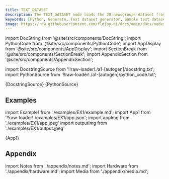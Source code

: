 ```yaml
---
title: TEXT_DATASET
description: The TEXT_DATASET node loads the 20 newsgroups dataset from scikit"-"learn. The data is returned as a dataframe with one column containing the text and the other containing the category.
keywords: [Python, Generate, Text dataset generator, Sample text datasets, Flojoy generator nodes, Synthetic text data, Text dataset examples, Text data simulation, Text dataset generation, Data simulation for NLP, Text data analysis tools, Text dataset for training]
image: https://raw.githubusercontent.com/flojoy-ai/docs/main/docs/nodes/GENERATORS/SAMPLE_DATASETS/TEXT_DATASET/examples/EX1/output.jpeg
---
```


[//]: # (Custom component imports)

import DocString from '@site/src/components/DocString';
import PythonCode from '@site/src/components/PythonCode';
import AppDisplay from '@site/src/components/AppDisplay';
import SectionBreak from '@site/src/components/SectionBreak';
import AppendixSection from '@site/src/components/AppendixSection';

[//]: # (Docstring)

import DocstringSource from '!!raw-loader!./a1-[autogen]/docstring.txt';
import PythonSource from '!!raw-loader!./a1-[autogen]/python_code.txt';

<DocString>{DocstringSource}</DocString>
<PythonCode GLink='GENERATORS/SAMPLE_DATASETS/TEXT_DATASET/TEXT_DATASET.py'>{PythonSource}</PythonCode>

<SectionBreak />

[//]: # (Examples)

## Examples

import Example1 from './examples/EX1/example.md';
import App1 from '!!raw-loader!./examples/EX1/app.json';
import appImg from './examples/EX1/app.jpeg'
import outputImg from './examples/EX1/output.jpeg'

<AppDisplay 
    nodeLabel='TEXT_DATASET'
    appImg={appImg}
    outputImg={outputImg}
    >
    {App1}
</AppDisplay>

<Example1 />

<SectionBreak />

[//]: # (Appendix)

## Appendix

import Notes from './appendix/notes.md';
import Hardware from './appendix/hardware.md';
import Media from './appendix/media.md';

<AppendixSection index={0} folderPath='nodes/GENERATORS/SAMPLE_DATASETS/TEXT_DATASET/appendix/'><Notes /></AppendixSection>
<AppendixSection index={1} folderPath='nodes/GENERATORS/SAMPLE_DATASETS/TEXT_DATASET/appendix/'><Hardware /></AppendixSection>
<AppendixSection index={2} folderPath='nodes/GENERATORS/SAMPLE_DATASETS/TEXT_DATASET/appendix/'><Media /></AppendixSection>
